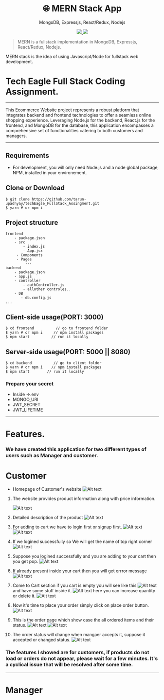 <h1 align="center">
🌐 MERN Stack App
</h1>
<p align="center">
MongoDB, Expressjs, React/Redux, Nodejs
</p>

<p align="center">
   <a href="https://github.com/amazingandyyy/mern/blob/master/LICENSE">
      <img src="https://img.shields.io/badge/License-MIT-green.svg" />
   </a>
   <a href="https://circleci.com/gh/amazingandyyy/mern">
      <img src="https://circleci.com/gh/amazingandyyy/mern.svg?style=svg" />
   </a>
</p>

> MERN is a fullstack implementation in MongoDB, Expressjs, React/Redux, Nodejs.

MERN stack is the idea of using Javascript/Node for fullstack web development.

# Tech Eagle Full Stack Coding Assignment.

---

This Ecommerce Website project represents a robust platform that integrates backend and frontend technologies to offer a seamless online shopping experience. Leveraging Node.js for the backend, React.js for the frontend, and MongoDB for the database, this application encompasses a comprehensive set of functionalities catering to both customers and managers.

---

## Requirements

- For development, you will only need Node.js and a node global package, NPM, installed in your environement.

## Clone or Download

```terminal
$ git clone https://github.com/tarun-upadhyay/techEagle_FullStack_Assingment.git
$ yarn # or npm i
```

## Project structure

```terminal
frontend
    - package.json
    - src
        - index.js
        - App.jsx
     - Components
     - Pages
         ---
backend
    - package.json
    - app.js
    - controller
        - authController.js
        - allother controles..
    - DB
       - db.config.js
...
```

## Client-side usage(PORT: 3000)

```terminal
$ cd frontend          // go to frontend folder
$ yarn # or npm i     // npm install packages
$ npm start          // run it locally
```

## Server-side usage(PORT: 5000 || 8080)

```
$ cd backend          // go to client folder
$ yarn # or npm i    // npm install packages
$ npm start        // run it locally
```

### Prepare your secret

- Inside ->.env
- MONGO_URI
- JWT_SECRET
- JWT_LIFETIME

---

# Features.

### We have created this application for two different types of users such as Manager and customer.

# Customer

- Homepage of Customer's website
  ![Alt text](image-5.png)

1. The website provides product information along with price information.

   ![Alt text](image.png)

2. Detailed description of the product
   ![Alt text](image-1.png)

3. For adding to cart we have to login first or signup first.
   ![Alt text](image-2.png)  
   ![Alt text](image-3.png)
4. If we logined successfully so We will get the name of top right corner
   ![Alt text](image-4.png)
5. Suppose you logined successfully and you are adding to your cart then you get pop.
   ![Alt text](image-6.png)
6. If already present inside your cart then you will get errror message
   ![Alt text](image-7.png)
7. Come to Cart section if you cart is empty you will see like this
   ![Alt text](image-8.png)  
   and have some stuff inside it.
   ![Alt text](image-9.png)
   here you can increase quantity or delete it.
   ![Alt text](image-10.png)
8. Now it's time to place your order simply click on place order button.
   ![Alt text](image-11.png)
9. This is the order page which show case the all ordered items and their status.
   ![Alt text](image-12.png)
   ![Alt text](image-14.png)
10. The order status will change when mangaer accepts it, suppose it accepted or changed status.
  ![Alt text](image-15.png)

### The features I showed are for customers, if products do not load or orders do not appear, please wait for a few minutes. It's a cyclical issue that will be resolved after some time.

---
# Manager